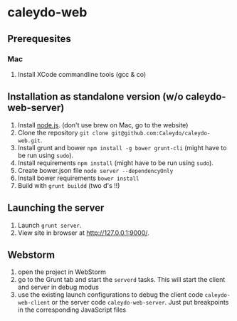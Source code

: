 # caleydo-web

## Prerequesites 
### Mac
1. Install XCode commandline tools (gcc & co)

## Installation as standalone version (w/o caleydo-web-server)

1. Install [node.js](http://www.nodejs.org). (don't use brew on Mac, go to the website)
2. Clone the repository ```git clone git@github.com:Caleydo/caleydo-web.git```.
3. Install grunt and bower ```npm install -g bower grunt-cli``` (might have to be run using ```sudo```).
4. Install requirements ```npm install``` (might have to be run using ```sudo```).
5. Create bower.json file ```node server --dependencyOnly``` 
6. Install bower requirements ```bower install```
7. Build with ```grunt buildd``` (two d's !!)

## Launching the server

1. Launch ```grunt server```.
2. View site in browser at http://127.0.0.1:9000/.


## Webstorm 

1. open the project in WebStorm
2. go to the Grunt tab and start the ```serverd``` tasks. This will start the client and server in debug modus
3. use the existing launch configurations to debug the client code ```caleydo-web-client``` or the server code ```caleydo-web-server```. Just put breakpoints in the corresponding JavaScript files
